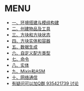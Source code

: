 # MENU
- [一、环境搭建与模组构建](./environment.md)
- [二、创建物品及工具](./item_and_tools.md)
- [三、方块和方块状态]()
- [四、方块实体和容器]()
- [五、数据生成]()
- [六、自定义配方类型]()
- [七、命令]()
- [八、实体]()
- [九、Mixin和ASM]()
- [十、网络通信]()
- [有疑问可以加Q群 935421739 讨论]()
